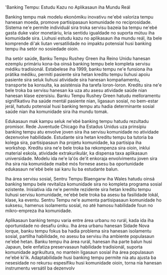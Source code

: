 'Banking Tempu: Estudu Kazu no Aplikasaun iha Mundu Reál

Banking tempu mak modelu ekonómiku inovativu ne'ebé valoriza tempu hanesan moeda, promove partisipasaun komunidade no reciprosidade. Sistema ne'e permite individuál sira troka servisu bazeia ba tempu ne'ebé gasta duke valor monetáriu, kria sentidu igualdade no suporta mútuu iha komunidade sira. Liuhusi estudu kazu no aplikasaun iha mundu reál, ita bele komprende di'ak liutan versatilidade no impaktu potensial husi banking tempu iha setór no sosiedade oioin.

Iha setór saúde, Banku Tempu Rushey Green iha Reino Unidu hanesan ezemplu primáriu kona-ba oinsá banking tempu bele kompleta servisu médiku tradisionál. Estabelese iha 1999, banku tempu ne'e funsiona iha prátika médiku, permiti pasiente sira hetan kreditu tempu liuhusi apoiu pasiente sira seluk liuhusi atividade sira hanesan kompañamentu, transporte ba konsulta, ka asisténsia iha tarefa loron-loron. Kreditu sira ne'e bele troka ba servisu hanesan ka uza atu asesu atividade saúde nian hanesan klase ezersísiu. Banku Tempu Rushey Green hatudu melloramentu signifikativu iha saúde mentál pasiente nian, ligasaun sosial, no bem-estar jerál, hatudu potensial husi banking tempu atu hadia determinante sosial saúde nian iha komunidade sira iha mundu tomak.

Edukasaun mak kampu seluk ne'ebé banking tempu hatudu rezultadu promisor. Rede Juventude Chicago iha Estadus Unidus uza prinsípiu banking tempu atu envolve joven sira iha servisu komunidade no atividade dezenvolve habilidade. Estudante sira hetan kreditu tempu ba tutoria ba kolega sira, partisipasaun iha projetu komunidade, ka partisipa iha workshop. Kreditu sira ne'e bele troka ba rekompenza sira oioin, inklui material eskola, atividade extrakurikulár, ka dispensa taxa aplikasaun universidade. Modelu ida ne'e la'ós de'it enkoraja envolvimentu joven sira iha sira nia komunidade maibé mós fornese asesu ba oportunidade edukasaun ne'ebé bele sai karu liu ba estudante balun.

Iha área servisu sosial, Sentru Tempu Blaengarw iha Wales hatudu oinsá banking tempu bele revitaliza komunidade sira no kompleta programa sosial ezistente. Inisiativa ida ne'e permite rezidente sira hetan kreditu tempu liuhusi servisu komunidade, ne'ebé bele troka ba asesu ba fasilidade lokál, klase, ka eventu. Sentru Tempu ne'e aumenta partisipasaun komunidade ho suksesu, hamenus isolamentu sosial, no até hamosu habilidade foun no mikro-empreza iha komunidade.

Aplikasaun banking tempu varia entre área urbanu no rurál, kada ida iha oportunidade no desafiu úniku. Iha área urbanu hanesan Sidade Nova Iorque, banku tempu fokus ba hadia problema sira hanesan isolamentu sosial, partilha habilidade, no asesu ba servisu iha ambiente populasaun ne'ebé hetan. Banku tempu iha área rurál, hanesan iha parte balun husi Japaun, bele enfatiza preservasaun habilidade tradisionál, suporta komunidade agrikultura, no mantein ligasaun sosial iha área populasaun ne'ebé ki'ik. Adaptabilidade husi banking tempu permite nia atu ajusta ba nesesidade no rekursu espesífiku husi komunidade oioin, torna nia hanesan instrumentu versátil ba dezenvolv